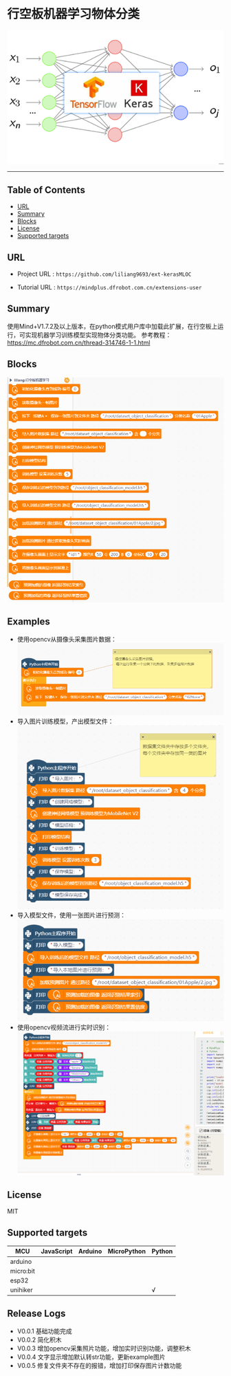 # 行空板机器学习物体分类


![](./python/_images/featured.png)

---------------------------------------------------------

## Table of Contents

* [URL](#url)
* [Summary](#summary)
* [Blocks](#blocks)
* [License](#license)
* [Supported targets](#Supportedtargets)

## URL
* Project URL : ```https://github.com/liliang9693/ext-kerasMLOC```

* Tutorial URL : ```https://mindplus.dfrobot.com.cn/extensions-user```

    




## Summary
使用Mind+V1.7.2及以上版本，在python模式用户库中加载此扩展，在行空板上运行，可实现机器学习训练模型实现物体分类功能。
参考教程：https://mc.dfrobot.com.cn/thread-314746-1-1.html

## Blocks

![](./python/_images/blocks.png)



## Examples
- 使用opencv从摄像头采集图片数据：
![](./python/_images/examples0.png)
- 导入图片训练模型，产出模型文件：
![](./python/_images/examples1.png)
- 导入模型文件，使用一张图片进行预测：
![](./python/_images/examples2.png)
- 使用opencv视频流进行实时识别：
![](./python/_images/examples3.png)

## License

MIT

## Supported targets

MCU                | JavaScript    | Arduino   | MicroPython    | Python 
------------------ | :----------: | :----------: | :---------: | -----
arduino        |             |              |             | 
micro:bit        |             |              |             | 
esp32        |             |              |             | 
unihiker        |             |              |             | √

## Release Logs

* V0.0.1  基础功能完成
* V0.0.2  简化积木
* V0.0.3  增加opencv采集照片功能，增加实时识别功能，调整积木
* V0.0.4  文字显示增加默认转str功能，更新example图片
* V0.0.5  修复文件夹不存在的报错，增加打印保存图片计数功能
